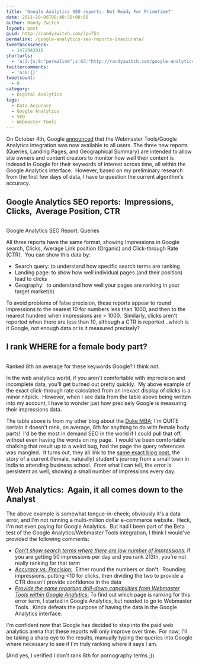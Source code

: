 ```yaml
---
title: 'Google Analytics SEO reports: Not Ready For Primetime?'
date: 2011-10-06T08:40:58+00:00
author: Randy Zwitch
layout: post
guid: http://randyzwitch.com/?p=754
permalink: /google-analytics-seo-reports-inaccurate/
tweetbackscheck:
  - 1472943915
shorturls:
  - 'a:3:{s:9:"permalink";s:63:"http://randyzwitch.com/google-analytics-seo-reports-inaccurate/";s:7:"tinyurl";s:26:"http://tinyurl.com/8a7ofbn";s:4:"isgd";s:19:"http://is.gd/8l8WSs";}'
twittercomments:
  - 'a:0:{}'
tweetcount:
  - 0
category:
  - Digital Analytics
tags:
  - Data Accuracy
  - Google Analytics
  - SEO
  - Webmaster Tools
---
```

On October 4th, Google <a title="Webmaster Tools in GA" href="http://analytics.blogspot.com/2011/10/webmaster-tools-in-google-analytics-for.html" target="_blank">announced</a> that the Webmaster Tools/Google Analytics integration was now available to all users. The three new reports (Queries, Landing Pages, and Geographical Summary) are intended to allow site owners and content creators to monitor how well their content is indexed in Google for their keywords of interest across time, all within the Google Analytics interface.  However, based on my preliminary research from the first few days of data, I have to question the current algorithm's accuracy.



## Google Analytics SEO reports:  Impressions, Clicks,  Average Position, CTR

<div id="attachment_786" style="width: 610px" class="wp-caption aligncenter">
  <img class="size-full wp-image-786" title="google-seo-query-report" src="http://i0.wp.com/randyzwitch.com/wp-content/uploads/2011/10/google-seo-query-report.png?fit=600%2C209" alt="" srcset="http://i0.wp.com/randyzwitch.com/wp-content/uploads/2011/10/google-seo-query-report.png?w=600 600w, http://i0.wp.com/randyzwitch.com/wp-content/uploads/2011/10/google-seo-query-report.png?resize=150%2C52 150w, http://i0.wp.com/randyzwitch.com/wp-content/uploads/2011/10/google-seo-query-report.png?resize=300%2C104 300w, http://i0.wp.com/randyzwitch.com/wp-content/uploads/2011/10/google-seo-query-report.png?resize=500%2C174 500w" sizes="(max-width: 600px) 100vw, 600px" data-recalc-dims="1" />

  <p class="wp-caption-text">
    Google Analytics SEO Report: Queries
  </p>
</div>

All three reports have the same format, showing Impressions in Google search, Clicks, Average Link position (Organic) and Click-through Rate (CTR).  You can show this data by:

  * Search query: to understand how specific search terms are ranking
  * Landing page: to show how well individual pages (and their position) lead to clicks
  * Geography:  to understand how well your pages are ranking in your target market(s)

To avoid problems of false precision, these reports appear to round impressions to the nearest 10 for numbers less than 1000, and then to the nearest hundred when impressions are > 1000.  Similarly, clicks aren't reported when there are less than 10, although a CTR is reported...which is it Google, not enough data or is it measured precisely?

## I rank WHERE for a female body part?

<div id="attachment_785" style="width: 610px" class="wp-caption aligncenter">
  <img class="size-full wp-image-785" title="google-seo-report-womens-body-part" src="http://i2.wp.com/randyzwitch.com/wp-content/uploads/2011/10/google-seo-report-womens-body-part.png?fit=600%2C97" alt="" srcset="http://i2.wp.com/randyzwitch.com/wp-content/uploads/2011/10/google-seo-report-womens-body-part.png?w=600 600w, http://i2.wp.com/randyzwitch.com/wp-content/uploads/2011/10/google-seo-report-womens-body-part.png?resize=150%2C24 150w, http://i2.wp.com/randyzwitch.com/wp-content/uploads/2011/10/google-seo-report-womens-body-part.png?resize=300%2C48 300w, http://i2.wp.com/randyzwitch.com/wp-content/uploads/2011/10/google-seo-report-womens-body-part.png?resize=500%2C80 500w" sizes="(max-width: 600px) 100vw, 600px" data-recalc-dims="1" />

  <p class="wp-caption-text">
    Ranked 8th on average for these keywords Google? I think not.
  </p>
</div>

In the web analytics world, if you aren't comfortable with imprecision and incomplete data, you'll get burned out pretty quickly.  My above example of the exact click-through rate calculated from an inexact display of clicks is a minor nitpick.  However, when I see data from the table above being written into my account, I have to wonder just how precisely Google is measuring their impressions data.

The table above is from my other blog about the <a title="Duke Cross Continent MBA blog" href="http://the-fuqua-experience.com/" target="_blank">Duke MBA</a>; I'm QUITE certain it doesn't rank, on average, 8th for anything to do with female body parts!  I'd be the most in demand SEO in the world if I could pull that off, without even having the words on my page.  I would've been comfortable chalking that result up to a weird bug, had the page the query references was mangled.  It turns out, they all link to the <a title="Small town girl with BIG ambitions" href="http://the-fuqua-experience.com/blog/2011/06/30/small-town-girl-with-big-ambitions/" target="_blank">same exact blog post</a>, the story of a current (female, naturally) student's journey from a small town in India to attending business school.  From what I can tell, the error is persistent as well, showing a small number of impressions every day.





## Web Analytics:  Again, it all comes down to the Analyst

The above example is somewhat tongue-in-cheek; obviously it's a data error, and I'm not running a multi-million dollar e-commerce website.  Heck, I'm not even paying for Google Analytics.  But had I been part of the Beta test of the Google Analytics/Webmaster Tools integration, I think I would've provided the following comments:

  * <span style="text-decoration: underline;"><em>Don't show search terms where there are low number of impressions</em>:</span> if you are getting 50 impressions per day and you rank 213th, you're not really ranking for that term
  * <span style="text-decoration: underline;"><em>Accuracy vs. Precision</em>:</span>  Either round the numbers or don't.  Rounding impressions, putting <10 for clicks, then dividing the two to provide a CTR doesn't provide confidence in the data
  * <span style="text-decoration: underline;"><em>Provide the same reporting drill-down capabilities from Webmaster Tools within Google Analytics</em>:</span> To find out which page is ranking for this error term, I started in Google Analytics, but needed to go to Webmaster Tools.  Kinda defeats the purpose of having the data in the Google Analytics interface.

I'm confident now that Google has decided to step into the paid web analytics arena that these reports will only improve over time.  For now, I'll be taking a sharp eye to the results, manually typing the queries into Google where necessary to see if I'm truly ranking where it says I am.

(And yes, I verified I don't rank 8th for pornography terms ;))

